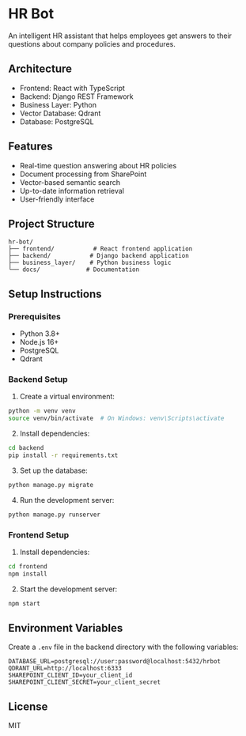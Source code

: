 # HR Bot

An intelligent HR assistant that helps employees get answers to their questions about company policies and procedures.

## Architecture

- Frontend: React with TypeScript
- Backend: Django REST Framework
- Business Layer: Python
- Vector Database: Qdrant
- Database: PostgreSQL

## Features

- Real-time question answering about HR policies
- Document processing from SharePoint
- Vector-based semantic search
- Up-to-date information retrieval
- User-friendly interface

## Project Structure

```
hr-bot/
├── frontend/           # React frontend application
├── backend/           # Django backend application
├── business_layer/    # Python business logic
└── docs/             # Documentation
```

## Setup Instructions

### Prerequisites

- Python 3.8+
- Node.js 16+
- PostgreSQL
- Qdrant

### Backend Setup

1. Create a virtual environment:
```bash
python -m venv venv
source venv/bin/activate  # On Windows: venv\Scripts\activate
```

2. Install dependencies:
```bash
cd backend
pip install -r requirements.txt
```

3. Set up the database:
```bash
python manage.py migrate
```

4. Run the development server:
```bash
python manage.py runserver
```

### Frontend Setup

1. Install dependencies:
```bash
cd frontend
npm install
```

2. Start the development server:
```bash
npm start
```

## Environment Variables

Create a `.env` file in the backend directory with the following variables:

```
DATABASE_URL=postgresql://user:password@localhost:5432/hrbot
QDRANT_URL=http://localhost:6333
SHAREPOINT_CLIENT_ID=your_client_id
SHAREPOINT_CLIENT_SECRET=your_client_secret
```

## License

MIT 